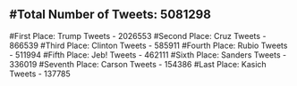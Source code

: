 #Total Number of Tweets: 5081298 
---
#First Place: Trump Tweets - 2026553
#Second Place: Cruz Tweets - 866539
#Third Place: Clinton Tweets - 585911
#Fourth Place: Rubio Tweets - 511994
#Fifth Place: Jeb! Tweets - 462111
#Sixth Place: Sanders Tweets - 336019
#Seventh Place: Carson Tweets - 154386
#Last Place: Kasich Tweets - 137785
